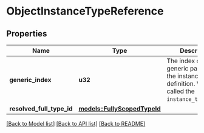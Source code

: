 # ObjectInstanceTypeReference

## Properties

Name | Type | Description | Notes
------------ | ------------- | ------------- | -------------
**generic_index** | **u32** | The index of the generic parameter in the instance definition. Was called the `instance_type_index`.  | 
**resolved_full_type_id** | [**models::FullyScopedTypeId**](FullyScopedTypeId.md) |  | 

[[Back to Model list]](../README.md#documentation-for-models) [[Back to API list]](../README.md#documentation-for-api-endpoints) [[Back to README]](../README.md)


